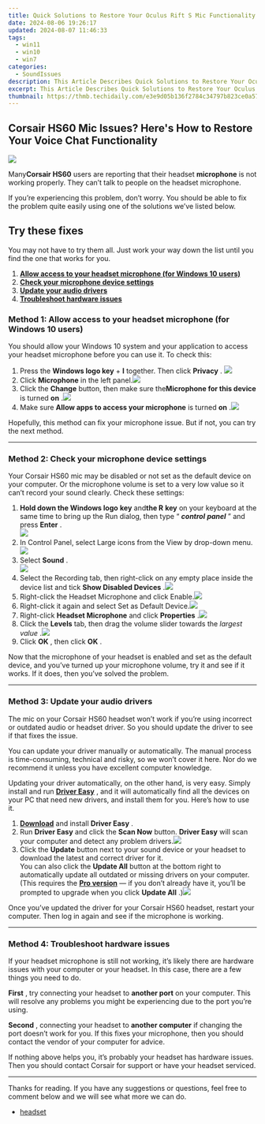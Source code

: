 ```yaml
---
title: Quick Solutions to Restore Your Oculus Rift S Mic Functionality - Expert Advice
date: 2024-08-06 19:26:17
updated: 2024-08-07 11:46:33
tags:
  - win11
  - win10
  - win7
categories:
  - SoundIssues
description: This Article Describes Quick Solutions to Restore Your Oculus Rift S Mic Functionality - Expert Advice
excerpt: This Article Describes Quick Solutions to Restore Your Oculus Rift S Mic Functionality - Expert Advice
thumbnail: https://thmb.techidaily.com/e3e9d05b136f2784c34797b823ce0a57360ca7d16ac3c7f53dfd0d99ef2e7a1b.jpg
---
```


## Corsair HS60 Mic Issues? Here's How to Restore Your Voice Chat Functionality

![](https://images.drivereasy.com/wp-content/uploads/2019/07/corsair-hs60-1024x1024.jpg)

 Many**Corsair HS60** users are reporting that their headset **microphone** is not working properly. They can’t talk to people on the headset microphone.

 If you’re experiencing this problem, don’t worry. You should be able to fix the problem quite easily using one of the solutions we’ve listed below.

## Try these fixes

 You may not have to try them all. Just work your way down the list until you find the one that works for you.

1. **[Allow access to your headset microphone (for Windows 10 users)](https://www.drivereasy.com/knowledge/fixed-corsair-hs60-mic-not-working/#m1)**
2. [](https://tools.techidaily.com/drivereasy/download/) **[Check your microphone device settings](https://tools.techidaily.com/drivereasy/download/)**
3. **[Update your audio drivers](https://tools.techidaily.com/drivereasy/download/)**
4. **[Troubleshoot hardware issues](https://tools.techidaily.com/drivereasy/download/)**

### Method 1: Allow access to your headset microphone (for Windows 10 users)

 You should allow your Windows 10 system and your application to access your headset microphone before you can use it. To check this:

1. Press the **Windows logo key** + **I** together. Then click **Privacy** . ![](https://images.drivereasy.com/wp-content/uploads/2019/07/2-7-1.jpg)
2. Click **Microphone** in the left panel.![](https://images.drivereasy.com/wp-content/uploads/2019/07/2.1-2.jpg)
3. Click the **Change** button, then make sure the**Microphone for this device** is turned **on** .![](https://images.drivereasy.com/wp-content/uploads/2019/07/2.2-2.jpg)
4. Make sure **Allow apps to access your microphone** is turned **on** .![](https://images.drivereasy.com/wp-content/uploads/2019/07/2.3.jpg)

 Hopefully, this method can fix your microphone issue. But if not, you can try the next method.

---

### Method 2: Check your microphone device settings

 Your Corsair HS60 mic may be disabled or not set as the default device on your computer. Or the microphone volume is set to a very low value so it can’t record your sound clearly. Check these settings:

1. **Hold down the Windows logo** **key**  and**the R** **key**  on your keyboard at the same time to bring up the Run dialog, then type “ _**control** **panel**_  ” and press **Enter** .  
![](https://images.drivereasy.com/wp-content/uploads/2019/07/control-panel1-1.jpg)
2. In Control Panel, select Large icons from the View by drop-down menu.![](https://images.drivereasy.com/wp-content/uploads/2019/07/1-12.jpg)
3. Select **Sound** .  
![](https://images.drivereasy.com/wp-content/uploads/2019/07/2-10.jpg)
4. Select the Recording tab, then right-click on any empty place inside the device list and tick **Show Disabled Devices** .![](https://images.drivereasy.com/wp-content/uploads/2019/07/img_5b4dc36f136c6.jpg)
5. Right-click the Headset Microphone and click Enable.![](https://images.drivereasy.com/wp-content/uploads/2019/07/img_5b4daac96f5e7.jpg)
6. Right-click it again and select Set as Default Device.![](https://images.drivereasy.com/wp-content/uploads/2019/07/img_5b4dacbcd8e83.jpg)
7. Right-click **Headset Microphone** and click **Properties** .![](https://images.drivereasy.com/wp-content/uploads/2019/07/img_5b4dae7338d5d.jpg)
8. Click the **Levels** tab, then drag the volume slider towards the _largest value_ .![](https://images.drivereasy.com/wp-content/uploads/2019/07/img_5b4db71801655.jpg)
9. Click **OK** , then click **OK** .

 Now that the microphone of your headset is enabled and set as the default device, and you’ve turned up your microphone volume, try it and see if it works. If it does, then you’ve solved the problem.

---

### Method 3: Update your audio drivers

 The mic on your Corsair HS60 headset won’t work if you’re using incorrect or outdated audio or headset driver. So you should update the driver to see if that fixes the issue.

 You can update your driver manually or automatically. The manual process is time-consuming, technical and risky, so we won’t cover it here. Nor do we recommend it unless you have excellent computer knowledge.

 Updating your driver automatically, on the other hand, is very easy. Simply install and run **[Driver Easy](https://tools.techidaily.com/drivereasy/download/)**  , and it will automatically find all the devices on your PC that need new drivers, and install them for you. Here’s how to use it.

1. **[Download](https://tools.techidaily.com/drivereasy/download/)**  and install **Driver Easy** .
2. Run **Driver Easy** and click the **Scan Now** button. **Driver Easy** will scan your computer and detect any problem drivers.![](https://images.drivereasy.com/wp-content/uploads/2019/07/a5.jpg)
3. Click the **Update** button next to your sound device or your headset to download the latest and correct driver for it.  
 You can also click the **Update All** button at the bottom right to automatically update all outdated or missing drivers on your computer. (This requires the **[Pro version](https://tools.techidaily.com/drivereasy/download/)**  — if you don’t already have it, you’ll be prompted to upgrade when you click **Update All** .)![](https://images.drivereasy.com/wp-content/uploads/2019/07/a6-1.jpg)

 Once you’ve updated the driver for your Corsair HS60 headset, restart your computer. Then log in again and see if the microphone is working.

---

### Method 4: Troubleshoot hardware issues

 If your headset microphone is still not working, it’s likely there are hardware issues with your computer or your headset. In this case, there are a few things you need to do.

**First** , try connecting your headset to **another port** on your computer. This will resolve any problems you might be experiencing due to the port you’re using.

**Second** , connecting your headset to **another computer** if changing the port doesn’t work for you. If this fixes your microphone, then you should contact the vendor of your computer for advice.

 If nothing above helps you, it’s probably your headset has hardware issues. Then you should contact Corsair for support or have your headset serviced.

---

 Thanks for reading. If you have any suggestions or questions, feel free to comment below and we will see what more we can do.

* [headset](https://tools.techidaily.com/drivereasy/download/)

<ins class="adsbygoogle"
     style="display:block"
     data-ad-format="autorelaxed"
     data-ad-client="ca-pub-7571918770474297"
     data-ad-slot="1223367746"></ins>



<ins class="adsbygoogle"
     style="display:block"
     data-ad-client="ca-pub-7571918770474297"
     data-ad-slot="8358498916"
     data-ad-format="auto"
     data-full-width-responsive="true"></ins>
